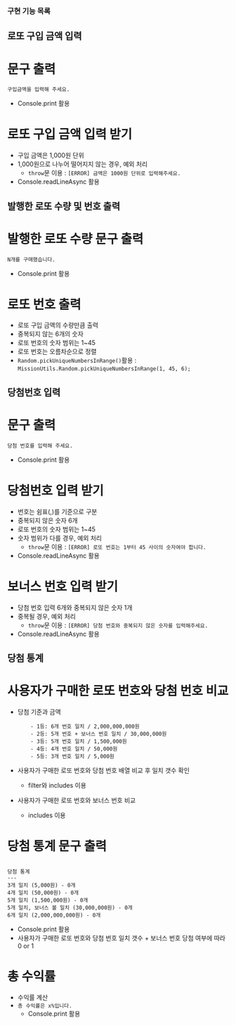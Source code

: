 ### 구현 기능 목록 ###

## 로또 구입 금액 입력
# 문구 출력
`구입금액을 입력해 주세요.`

- Console.print 활용
# 로또 구입 금액 입력 받기
- 구입 금액은 1,000원 단위
- 1,000원으로 나누어 떨어지지 않는 경우, 예외 처리
    - `throw`문 이용 : `[ERROR] 금액은 1000원 단위로 입력해주세요.`
- Console.readLineAsync 활용

## 발행한 로또 수량 및 번호 출력
# 발행한 로또 수량 문구 출력
`N개를 구매했습니다.`

- Console.print 활용
# 로또 번호 출력
- 로또 구입 금액의 수량만큼 출력
- 중복되지 않는 6개의 숫자
- 로또 번호의 숫자 범위는 1~45
- 로또 번호는 오름차순으로 정렬
- `Random.pickUniqueNumbersInRange()`활용 : `MissionUtils.Random.pickUniqueNumbersInRange(1, 45, 6);`

## 당첨번호 입력
# 문구 출력
`당첨 번호를 입력해 주세요.`

- Console.print 활용
# 당첨번호 입력 받기
- 번호는 쉼표(,)를 기준으로 구분
- 중복되지 않은 숫자 6개
- 로또 번호의 숫자 범위는 1~45
- 숫자 범위가 다를 경우, 예외 처리
    - `throw`문 이용 : `[ERROR] 로또 번호는 1부터 45 사이의 숫자여야 합니다.`
- Console.readLineAsync 활용
# 보너스 번호 입력 받기
- 당첨 번호 입력 6개와 중복되지 않은 숫자 1개
- 중복될 경우, 예외 처리
    - `throw`문 이용 : `[ERROR] 당첨 번호와 중복되지 않은 숫자를 입력해주세요.`
- Console.readLineAsync 활용

## 당첨 통계
# 사용자가 구매한 로또 번호와 당첨 번호 비교
- 당첨 기준과 금액
    
    ```
        - 1등: 6개 번호 일치 / 2,000,000,000원
        - 2등: 5개 번호 + 보너스 번호 일치 / 30,000,000원
        - 3등: 5개 번호 일치 / 1,500,000원
        - 4등: 4개 번호 일치 / 50,000원
        - 5등: 3개 번호 일치 / 5,000원
    ```
    
- 사용자가 구매한 로또 번호와 당첨 번호 배열 비교 후 일치 갯수 확인
    - filter와 includes 이용 
- 사용자가 구매한 로또 번호와 보너스 번호 비교
    - includes 이용
# 당첨 통계 문구 출력
## 

```
당첨 통계
---
3개 일치 (5,000원) - 0개
4개 일치 (50,000원) - 0개
5개 일치 (1,500,000원) - 0개
5개 일치, 보너스 볼 일치 (30,000,000원) - 0개
6개 일치 (2,000,000,000원) - 0개
```

- Console.print 활용
- 사용자가 구매한 로또 번호와 당첨 번호 일치 갯수 + 보너스 번호 당첨 여부에 따라 0 or 1
# 총 수익률
- 수익률 계산
- `총 수익률은 x%입니다.`
    - Console.print 활용